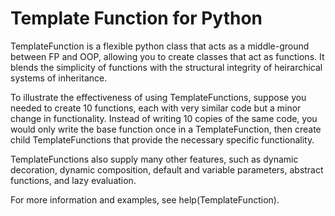 Template Function for Python
============================

TemplateFunction is a flexible python class that acts as a middle-ground between
FP and OOP, allowing you to create classes that act as functions. It blends the 
simplicity of functions with the structural integrity of heirarchical systems of 
inheritance.

To illustrate the effectiveness of using TemplateFunctions, suppose you needed to
create 10 functions, each with very similar code but a minor change in functionality.
Instead of writing 10 copies of the same code, you would only write the base function 
once in a TemplateFunction, then create child TemplateFunctions that provide the 
necessary specific functionality.

TemplateFunctions also supply many other features, such as dynamic decoration,
dynamic composition, default and variable parameters, abstract functions, and
lazy evaluation.

For more information and examples, see help(TemplateFunction).

